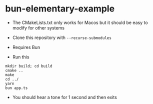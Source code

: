 # bun-elementary-example

* The CMakeLists.txt only works for Macos but it should be easy to modify for other systems

* Clone this repository with `--recurse-submodules`

* Requires Bun

* Run this
```
mkdir build; cd build
cmake ..
make
cd ../
yarn
bun app.ts
```

* You should hear a tone for 1 second and then exits